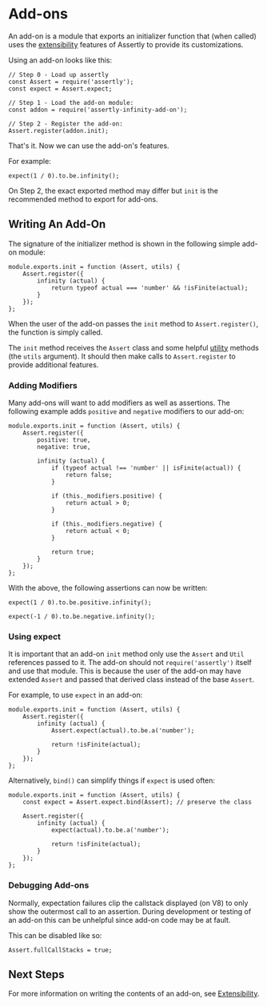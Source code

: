 # Add-ons

An add-on is a module that exports an initializer function that (when called) uses
the [extensibility](./Extensibility.md) features of Assertly to provide its
customizations.

Using an add-on looks like this:

    // Step 0 - Load up assertly
    const Assert = require('assertly');
    const expect = Assert.expect;

    // Step 1 - Load the add-on module:
    const addon = require('assertly-infinity-add-on');

    // Step 2 - Register the add-on:
    Assert.register(addon.init);

That's it. Now we can use the add-on's features.

For example:

    expect(1 / 0).to.be.infinity();

On Step 2, the exact exported method may differ but `init` is the recommended
method to export for add-ons.

## Writing An Add-On

The signature of the initializer method is shown in the following simple add-on
module:

    module.exports.init = function (Assert, utils) {
        Assert.register({
            infinity (actual) {
                return typeof actual === 'number' && !isFinite(actual);
            }
        });
    };

When the user of the add-on passes the `init` method to `Assert.register()`, the
function is simply called.

The `init` method receives the `Assert` class and some helpful [utility](./Utils.md)
methods (the `utils` argument). It should then make calls to `Assert.register` to
provide additional features.

### Adding Modifiers

Many add-ons will want to add modifiers as well as assertions. The following example
adds `positive` and `negative` modifiers to our add-on:

    module.exports.init = function (Assert, utils) {
        Assert.register({
            positive: true,
            negative: true,

            infinity (actual) {
                if (typeof actual !== 'number' || isFinite(actual)) {
                    return false;
                }

                if (this._modifiers.positive) {
                    return actual > 0;
                }

                if (this._modifiers.negative) {
                    return actual < 0;
                }

                return true;
            }
        });
    };

With the above, the following assertions can now be written:

    expect(1 / 0).to.be.positive.infinity();

    expect(-1 / 0).to.be.negative.infinity();

### Using expect

It is important that an add-on `init` method only use the `Assert` and `Util`
references passed to it. The add-on should not `require('assertly')` itself and use
that module. This is because the user of the add-on may have extended `Assert` and
passed that derived class instead of the base `Assert`.

For example, to use `expect` in an add-on:

    module.exports.init = function (Assert, utils) {
        Assert.register({
            infinity (actual) {
                Assert.expect(actual).to.be.a('number');

                return !isFinite(actual);
            }
        });
    };

Alternatively, `bind()` can simplify things if `expect` is used often:

    module.exports.init = function (Assert, utils) {
        const expect = Assert.expect.bind(Assert); // preserve the class

        Assert.register({
            infinity (actual) {
                expect(actual).to.be.a('number');

                return !isFinite(actual);
            }
        });
    };

### Debugging Add-ons

Normally, expectation failures clip the callstack displayed (on V8) to only show
the outermost call to an assertion. During development or testing of an add-on this
can be unhelpful since add-on code may be at fault.

This can be disabled like so:

    Assert.fullCallStacks = true;

## Next Steps

For more information on writing the contents of an add-on, see
[Extensibility](./Extensibility.md).
